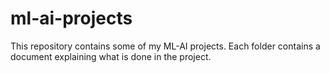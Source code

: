 # ml-ai-projects
This repository contains some of my ML-AI projects. Each folder contains a document explaining what is done in the project.
